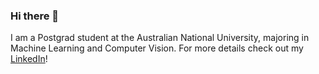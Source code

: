 ### Hi there 👋

<!--
**shreya888/shreya888** is a ✨ _special_ ✨ repository because its `README.md` (this file) appears on your GitHub profile.
-->
I am a Postgrad student at the Australian National University, majoring in Machine Learning and Computer Vision. For more details check out <!--[my website](https://github.com/shreya888.github.io) or -->my [LinkedIn](https://www.linkedin.com/in/shreyachawla1998/)!
<!--- 🔭 I’m currently working on Classification of Traffic signs, Sentiment Analysis with BERT using Pytorch
- 🌱 I’m currently learning GANs
- 👯 I’m looking to collaborate on any of the above topics
- 🤔 I’m looking for help with time management!
- 💬 Ask me about Machine Learning and Natural Language Processing
- 📫 How to reach me: Feel free to drop me a mail at shreyachawla1798@gmail.com
- 😄 Pronouns: she/her -->

<!--[![HitCount](http://hits.dwyl.com/shreya888/shreya888.svg)](http://hits.dwyl.com/shreya888/shreya888)-->
